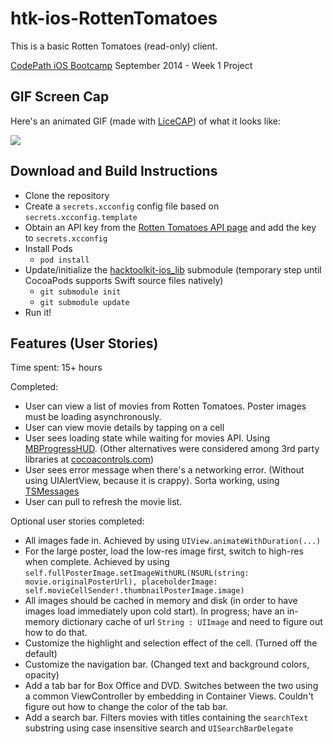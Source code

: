htk-ios-RottenTomatoes
======================

This is a basic Rotten Tomatoes (read-only) client.

[CodePath iOS Bootcamp](http://codepath.com/iosbootcamp) September 2014 - Week 1 Project

## GIF Screen Cap

Here's an animated GIF (made with [LiceCAP](http://www.cockos.com/licecap/)) of what it looks like:

![](https://raw.githubusercontent.com/hacktoolkit/htk-ios-RottenTomatoes/master/rotten_tomatoes_screencap_jontsai_20140916.gif)

## Download and Build Instructions

* Clone the repository
* Create a `secrets.xcconfig` config file based on `secrets.xcconfig.template`
* Obtain an API key from the [Rotten Tomatoes API page](http://developer.rottentomatoes.com/) and add the key to `secrets.xcconfig`
* Install Pods
  * `pod install`
* Update/initialize the [hacktoolkit-ios_lib](https://github.com/hacktoolkit/hacktoolkit-ios_lib) submodule (temporary step until CocoaPods supports Swift source files natively)
  * `git submodule init`
  * `git submodule update`
* Run it!

## Features (User Stories)

Time spent: 15+ hours

Completed:

* User can view a list of movies from Rotten Tomatoes. Poster images must be loading asynchronously.
* User can view movie details by tapping on a cell
* User sees loading state while waiting for movies API. Using [MBProgressHUD](https://github.com/matej/MBProgressHUD). (Other alternatives were considered among 3rd party libraries at [cocoacontrols.com](https://www.cocoacontrols.com/search?utf8=%E2%9C%93&q=hud))
* User sees error message when there's a networking error. (Without using UIAlertView, because it is crappy). Sorta working, using [TSMessages](https://github.com/toursprung/TSMessages)
* User can pull to refresh the movie list.

Optional user stories completed:

* All images fade in. Achieved by using `UIView.animateWithDuration(...)`
* For the large poster, load the low-res image first, switch to high-res when complete. Achieved by using `self.fullPosterImage.setImageWithURL(NSURL(string: movie.originalPosterUrl), placeholderImage: self.movieCellSender!.thumbnailPosterImage.image)`
* All images should be cached in memory and disk (in order to have images load immediately upon cold start). In progress; have an in-memory dictionary cache of url `String : UIImage` and need to figure out how to do that.
* Customize the highlight and selection effect of the cell. (Turned off the default)
* Customize the navigation bar. (Changed text and background colors, opacity)
* Add a tab bar for Box Office and DVD. Switches between the two using a common ViewController by embedding in Container Views. Couldn't figure out how to change the color of the tab bar.
* Add a search bar. Filters movies with titles containing the `searchText` substring using case insensitive search and `UISearchBarDelegate`
